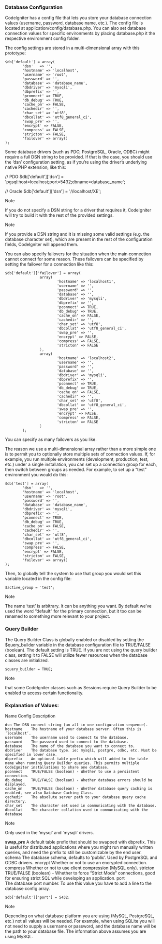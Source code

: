 ### Database Configuration ###
CodeIgniter has a config file that lets you store your database connection values (username, password, database name, etc.). The config file is located at application/config/database.php. You can also set database connection values for specific environments by placing database.php it the respective environment config folder.

The config settings are stored in a multi-dimensional array with this prototype:

	$db['default'] = array(
	        'dsn'   => '',
	        'hostname' => 'localhost',
	        'username' => 'root',
	        'password' => '',
	        'database' => 'database_name',
	        'dbdriver' => 'mysqli',
	        'dbprefix' => '',
	        'pconnect' => TRUE,
	        'db_debug' => TRUE,
	        'cache_on' => FALSE,
	        'cachedir' => '',
	        'char_set' => 'utf8',
	        'dbcollat' => 'utf8_general_ci',
	        'swap_pre' => '',
	        'encrypt' => FALSE,
	        'compress' => FALSE,
	        'stricton' => FALSE,
	        'failover' => array()
	);
Some database drivers (such as PDO, PostgreSQL, Oracle, ODBC) might require a full DSN string to be provided. If that is the case, you should use the ‘dsn’ configuration setting, as if you’re using the driver’s underlying native PHP extension, like this:

// PDO
	$db['default']['dsn'] = 'pgsql:host=localhost;port=5432;dbname=database_name';

// Oracle
	$db['default']['dsn'] = '//localhost/XE';

Note

If you do not specify a DSN string for a driver that requires it, CodeIgniter will try to build it with the rest of the provided settings.

Note

If you provide a DSN string and it is missing some valid settings (e.g. the database character set), which are present in the rest of the configuration fields, CodeIgniter will append them.

You can also specify failovers for the situation when the main connection cannot connect for some reason. These failovers can be specified by setting the failover for a connection like this:

	$db['default']['failover'] = array(
	                array(
	                        'hostname' => 'localhost1',
	                        'username' => '',
	                        'password' => '',
	                        'database' => '',
	                        'dbdriver' => 'mysqli',
	                        'dbprefix' => '',
	                        'pconnect' => TRUE,
	                        'db_debug' => TRUE,
	                        'cache_on' => FALSE,
	                        'cachedir' => '',
	                        'char_set' => 'utf8',
	                        'dbcollat' => 'utf8_general_ci',
	                        'swap_pre' => '',
	                        'encrypt' => FALSE,
	                        'compress' => FALSE,
	                        'stricton' => FALSE
	                ),
	                array(
	                        'hostname' => 'localhost2',
	                        'username' => '',
	                        'password' => '',
	                        'database' => '',
	                        'dbdriver' => 'mysqli',
	                        'dbprefix' => '',
	                        'pconnect' => TRUE,
	                        'db_debug' => TRUE,
	                        'cache_on' => FALSE,
	                        'cachedir' => '',
	                        'char_set' => 'utf8',
	                        'dbcollat' => 'utf8_general_ci',
	                        'swap_pre' => '',
	                        'encrypt' => FALSE,
	                        'compress' => FALSE,
	                        'stricton' => FALSE
	                )
	        );
You can specify as many failovers as you like.

The reason we use a multi-dimensional array rather than a more simple one is to permit you to optionally store multiple sets of connection values. If, for example, you run multiple environments (development, production, test, etc.) under a single installation, you can set up a connection group for each, then switch between groups as needed. For example, to set up a “test” environment you would do this:

	$db['test'] = array(
	        'dsn'   => '',
	        'hostname' => 'localhost',
	        'username' => 'root',
	        'password' => '',
	        'database' => 'database_name',
	        'dbdriver' => 'mysqli',
	        'dbprefix' => '',
	        'pconnect' => TRUE,
	        'db_debug' => TRUE,
	        'cache_on' => FALSE,
	        'cachedir' => '',
	        'char_set' => 'utf8',
	        'dbcollat' => 'utf8_general_ci',
	        'swap_pre' => '',
	        'compress' => FALSE,
	        'encrypt' => FALSE,
	        'stricton' => FALSE,
	        'failover' => array()
	);
Then, to globally tell the system to use that group you would set this variable located in the config file:

	$active_group = 'test';
Note

The name ‘test’ is arbitrary. It can be anything you want. By default we’ve used the word “default” for the primary connection, but it too can be renamed to something more relevant to your project.

### Query Builder ###
The Query Builder Class is globally enabled or disabled by setting the $query_builder variable in the database configuration file to TRUE/FALSE (boolean). The default setting is TRUE. If you are not using the query builder class, setting it to FALSE will utilize fewer resources when the database classes are initialized.

	$query_builder = TRUE;
Note

that some CodeIgniter classes such as Sessions require Query Builder to be enabled to access certain functionality.

### Explanation of Values: ###
Name Config	Description

	dsn	The DSN connect string (an all-in-one configuration sequence).
	hostname	The hostname of your database server. Often this is ‘localhost’.
	username	The username used to connect to the database.
	password	The password used to connect to the database.
	database	The name of the database you want to connect to.
	dbdriver	The database type. ie: mysqli, postgre, odbc, etc. Must be specified in lower case.
	dbprefix	An optional table prefix which will added to the table name when running Query Builder queries. This permits multiple CodeIgniter installations to share one database.
	pconnect	TRUE/FALSE (boolean) - Whether to use a persistent connection.
	db_debug	TRUE/FALSE (boolean) - Whether database errors should be displayed.
	cache_on	TRUE/FALSE (boolean) - Whether database query caching is enabled, see also Database Caching Class.
	cachedir	The absolute server path to your database query cache directory.
	char_set	The character set used in communicating with the database.
	dbcollat	The character collation used in communicating with the database

Note

Only used in the ‘mysql’ and ‘mysqli’ drivers.

**swap_pre**	A default table prefix that should be swapped with dbprefix. This is useful for distributed applications where you might run manually written queries, and need the prefix to still be customizable by the end user.
schema	The database schema, defaults to ‘public’. Used by PostgreSQL and ODBC drivers.
encrypt	Whether or not to use an encrypted connection.
compress	Whether or not to use client compression (MySQL only).
stricton	TRUE/FALSE (boolean) - Whether to force “Strict Mode” connections, good for ensuring strict SQL while developing an application.
port	
The database port number. To use this value you have to add a line to the database config array.

	$db['default']['port'] = 5432;

Note

Depending on what database platform you are using (MySQL, PostgreSQL, etc.) not all values will be needed. For example, when using SQLite you will not need to supply a username or password, and the database name will be the path to your database file. The information above assumes you are using MySQL.